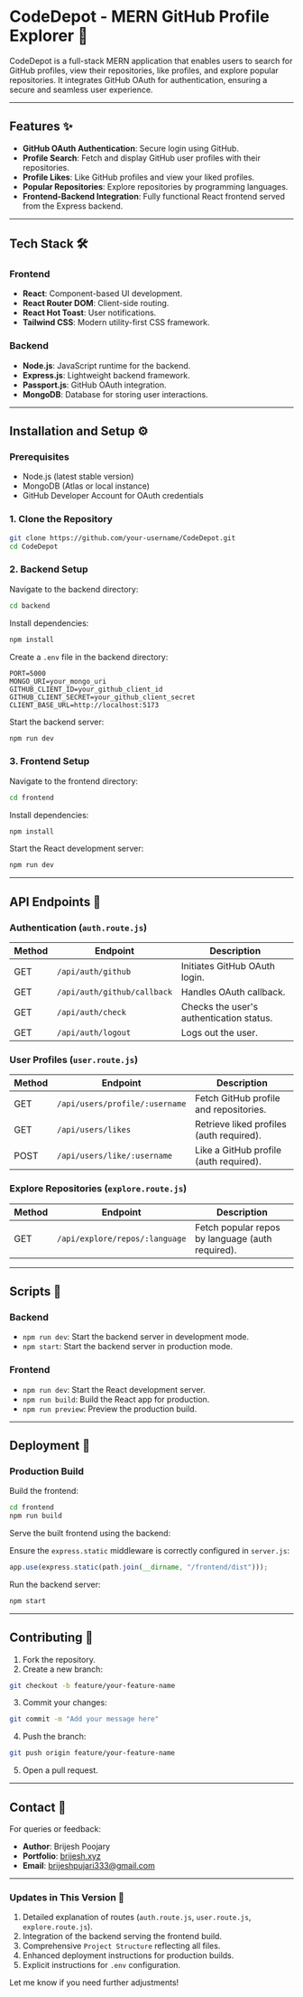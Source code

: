 # CodeDepot - MERN GitHub Profile Explorer 🚀

CodeDepot is a full-stack MERN application that enables users to search for GitHub profiles, view their repositories, like profiles, and explore popular repositories. It integrates GitHub OAuth for authentication, ensuring a secure and seamless user experience.

---

## Features ✨

- **GitHub OAuth Authentication**: Secure login using GitHub.
- **Profile Search**: Fetch and display GitHub user profiles with their repositories.
- **Profile Likes**: Like GitHub profiles and view your liked profiles.
- **Popular Repositories**: Explore repositories by programming languages.
- **Frontend-Backend Integration**: Fully functional React frontend served from the Express backend.

---

## Tech Stack 🛠️

### **Frontend**
- **React**: Component-based UI development.
- **React Router DOM**: Client-side routing.
- **React Hot Toast**: User notifications.
- **Tailwind CSS**: Modern utility-first CSS framework.

### **Backend**
- **Node.js**: JavaScript runtime for the backend.
- **Express.js**: Lightweight backend framework.
- **Passport.js**: GitHub OAuth integration.
- **MongoDB**: Database for storing user interactions.

---

## Installation and Setup ⚙️

### Prerequisites

- Node.js (latest stable version)
- MongoDB (Atlas or local instance)
- GitHub Developer Account for OAuth credentials

### 1. Clone the Repository

```bash
git clone https://github.com/your-username/CodeDepot.git
cd CodeDepot
```

### 2. Backend Setup

Navigate to the backend directory:

```bash
cd backend
```

Install dependencies:

```bash
npm install
```

Create a `.env` file in the backend directory:

```plaintext
PORT=5000
MONGO_URI=your_mongo_uri
GITHUB_CLIENT_ID=your_github_client_id
GITHUB_CLIENT_SECRET=your_github_client_secret
CLIENT_BASE_URL=http://localhost:5173
```

Start the backend server:

```bash
npm run dev
```

### 3. Frontend Setup

Navigate to the frontend directory:

```bash
cd frontend
```

Install dependencies:

```bash
npm install
```

Start the React development server:

```bash
npm run dev
```

---

## API Endpoints 📡

### Authentication (`auth.route.js`)

| Method | Endpoint                  | Description                        |
|--------|---------------------------|------------------------------------|
| GET    | `/api/auth/github`        | Initiates GitHub OAuth login.      |
| GET    | `/api/auth/github/callback` | Handles OAuth callback.            |
| GET    | `/api/auth/check`         | Checks the user's authentication status. |
| GET    | `/api/auth/logout`        | Logs out the user.                 |

### User Profiles (`user.route.js`)

| Method | Endpoint                        | Description                              |
|--------|---------------------------------|------------------------------------------|
| GET    | `/api/users/profile/:username`  | Fetch GitHub profile and repositories.   |
| GET    | `/api/users/likes`              | Retrieve liked profiles (auth required). |
| POST   | `/api/users/like/:username`     | Like a GitHub profile (auth required).   |

### Explore Repositories (`explore.route.js`)

| Method | Endpoint                        | Description                              |
|--------|---------------------------------|------------------------------------------|
| GET    | `/api/explore/repos/:language`  | Fetch popular repos by language (auth required). |

---

## Scripts 📜

### Backend

- `npm run dev`: Start the backend server in development mode.
- `npm start`: Start the backend server in production mode.

### Frontend

- `npm run dev`: Start the React development server.
- `npm run build`: Build the React app for production.
- `npm run preview`: Preview the production build.

---

## Deployment 🚀

### Production Build

Build the frontend:

```bash
cd frontend
npm run build
```

Serve the built frontend using the backend:

Ensure the `express.static` middleware is correctly configured in `server.js`:

```javascript
app.use(express.static(path.join(__dirname, "/frontend/dist")));
```

Run the backend server:

```bash
npm start
```

---

## Contributing 🤝

1. Fork the repository.
2. Create a new branch:

```bash
git checkout -b feature/your-feature-name
```

3. Commit your changes:

```bash
git commit -m "Add your message here"
```

4. Push the branch:

```bash
git push origin feature/your-feature-name
```

5. Open a pull request.

---

## Contact 📧

For queries or feedback:

- **Author**: Brijesh Poojary
- **Portfolio**: [brijesh.xyz](https://brijesh.xyz)
- **Email**: brijeshpujari333@gmail.com

---

### Updates in This Version 📝

1. Detailed explanation of routes (`auth.route.js`, `user.route.js`, `explore.route.js`).
2. Integration of the backend serving the frontend build.
3. Comprehensive `Project Structure` reflecting all files.
4. Enhanced deployment instructions for production builds.
5. Explicit instructions for `.env` configuration.

Let me know if you need further adjustments!